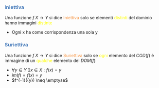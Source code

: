 ### <font color="#4f81bd">Iniettiva</font>
Una funzione $f \; X\to Y$ si dice <font color="#f79646">Iniettiva</font> solo se elementi <font color="#ffff00">distinti</font> del dominio hanno immagini <font color="#ffff00">distinte</font>
- Ogni x ha come corrispondenza una sola y

### <font color="#4f81bd">Suriettiva</font>
Una funzione $f\;X\to Y$ si dice <font color="#f79646">Suriettiva</font> solo se <font color="#ffff00">ogni</font> elemento del $COD(f)$ è immagine di un <font color="#ffff00">qualche</font> elemento del $DOM(f)$
- $\forall  y\in Y \;\exists x\in X:f(x)=y$
- $im(f)=f(x)=y$
- $f^{-1}({y}) \neq \emptyse$